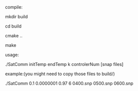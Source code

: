 compile:

  mkdir build
  
  cd build
  
  cmake ..
  
  make



usage:

  ./SatComm initTemp endTemp k controlerNum [snap files]
  
  
  
example:(you might need to copy those files to build/)

  ./SatComm 0.1 0.0000001 0.97 6 0400.snp 0500.snp 0600.snp
